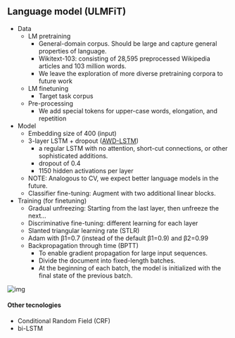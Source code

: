 ## Language model (ULMFiT)

* Data
  * LM pretraining
    * General-domain corpus. Should be large and capture general properties of language.
    * Wikitext-103: consisting of 28,595 preprocessed Wikipedia articles and 103 million words.
    * We leave the exploration of more diverse pretraining corpora to future work
  * LM finetuning
    * Target task corpus
  * Pre-processing
    * We add special tokens for upper-case words, elongation, and repetition
* Model
  * Embedding size of 400 (input)
  * 3-layer LSTM + dropout ([AWD-LSTM](https://arxiv.org/pdf/1708.02182.pdf))
    * a regular LSTM with no attention, short-cut connections, or other sophisticated additions.
    * dropout of 0.4
    * 1150 hidden activations per layer
  * NOTE: Analogous to CV, we expect better language models in the future.
  * Classifier fine-tuning: Augment with two additional linear blocks.
* Training (for finetuning)
  * Gradual unfreezing: Starting from the last layer, then unfreeze the next...
  * Discriminative fine-tuning: different learning for each layer
  * Slanted triangular learning rate (STLR)
  * Adam with β1=0.7 (instead of the default β1=0.9) and β2=0.99
  * Backpropagation through time (BPTT)
    * To enable gradient propagation for large input sequences.
    * Divide the document into fixed-length batches.
    * At the beginning of each batch, the model is initialized with the final state of the previous batch.


![img](https://thegradient.pub/content/images/2018/07/image_9.png)

#### Other tecnologies
* Conditional Random Field (CRF)
* bi-LSTM
